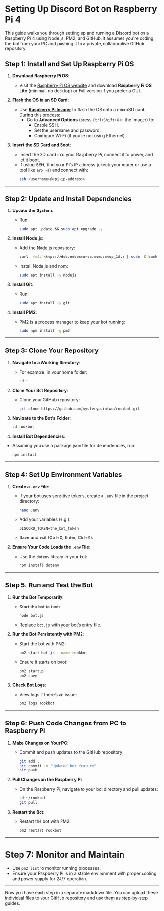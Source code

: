 # Setting Up Discord Bot on Raspberry Pi 4

This guide walks you through setting up and running a Discord bot on a Raspberry Pi 4 using Node.js, PM2, and GitHub. It assumes you're coding the bot from your PC and pushing it to a private, collaborative GitHub repository.

## Step 1: Install and Set Up Raspberry Pi OS

1. **Download Raspberry Pi OS**:
   - Visit the [Raspberry Pi OS website](https://www.raspberrypi.com/software/) and download **Raspberry Pi OS Lite** (minimal, no desktop) or Full version if you prefer a GUI.

2. **Flash the OS to an SD Card**:
   - Use **[Raspberry Pi Imager](https://www.raspberrypi.com/software/)** to flash the OS onto a microSD card. During this process:
     - Go to **Advanced Options** (press `Ctrl+Shift+X` in the Imager) to:
       - Enable SSH.
       - Set the username and password.
       - Configure Wi-Fi (if you’re not using Ethernet).

3. **Insert the SD Card and Boot**:
   - Insert the SD card into your Raspberry Pi, connect it to power, and let it boot.
   - If using SSH, find your Pi’s IP address (check your router or use a tool like `arp -a`) and connect with:
     ```bash
     ssh <username>@<pi-ip-address>
     ```


---

## Step 2: Update and Install Dependencies

1. **Update the System**:
   - Run:
     ```bash
     sudo apt update && sudo apt upgrade -y
     ```

2. **Install Node.js**:
   - Add the Node.js repository:
     ```bash
     curl -fsSL https://deb.nodesource.com/setup_18.x | sudo -E bash -
     ```
   - Install Node.js and npm:
     ```bash
     sudo apt install -y nodejs
     ```

3. **Install Git**:
   - Run:
     ```bash
     sudo apt install -y git
     ```

4. **Install PM2**:
   - PM2 is a process manager to keep your bot running:
     ```bash
     sudo npm install -g pm2
     ```

---

## Step 3: Clone Your Repository

1. **Navigate to a Working Directory**:
   - For example, in your home folder:
     ```bash
     cd ~
     ```

2. **Clone Your Bot Repository**:
   - Clone your GitHub repository:
     ```bash
     git clone https://github.com/mysterypaintwo/rookbot.git
     ```

3. **Navigate to the Bot’s Folder**:
   ```bash
   cd rookbot
   ```

4. **Install Bot Dependencies**:
- Assuming you use a package.json file for dependencies, run:
    ```bash
    npm install
    ```

---

## Step 4: Set Up Environment Variables

1. **Create a `.env` File**:
   - If your bot uses sensitive tokens, create a `.env` file in the project directory:
     ```bash
     nano .env
     ```
   - Add your variables (e.g.):
     ```env
     DISCORD_TOKEN=the_bot_token
     ```
   - Save and exit (Ctrl+O, Enter, Ctrl+X).

2. **Ensure Your Code Loads the `.env` File**:
   - Use the `dotenv` library in your bot:
     ```bash
     npm install dotenv
     ```

---

## Step 5: Run and Test the Bot

1. **Run the Bot Temporarily**:
   - Start the bot to test:
     ```bash
     node bot.js
     ```
   - Replace `bot.js` with your bot’s entry file.

2. **Run the Bot Persistently with PM2**:
   - Start the bot with PM2:
     ```bash
     pm2 start bot.js --name rookbot
     ```
   - Ensure it starts on boot:
     ```bash
     pm2 startup
     pm2 save
     ```

3. **Check Bot Logs**:
   - View logs if there’s an issue:
     ```bash
     pm2 logs rookbot
     ```

---

## Step 6: Push Code Changes from PC to Raspberry Pi

1. **Make Changes on Your PC**:
   - Commit and push updates to the GitHub repository:
     ```bash
     git add .
     git commit -m "Updated bot feature"
     git push
     ```

2. **Pull Changes on the Raspberry Pi**:
   - On the Raspberry Pi, navigate to your bot directory and pull updates:
     ```bash
     cd ~/rookbot
     git pull
     ```

3. **Restart the Bot**:
   - Restart the bot with PM2:
     ```bash
     pm2 restart rookbot
     ```

---

# Step 7: Monitor and Maintain

- Use `pm2 list` to monitor running processes.
- Ensure your Raspberry Pi is in a stable environment with proper cooling and power supply for 24/7 operation.

---

Now you have each step in a separate markdown file. You can upload these individual files to your GitHub repository and use them as step-by-step guides.